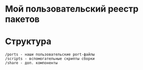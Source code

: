 # Мой пользовательский реестр пакетов


# Структура
```
/ports - наши пользовательские port-файлы
/scripts - вспомогательные скрипты сборки
/share - доп. компоненты
```